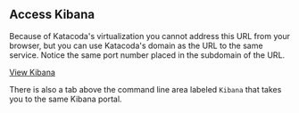 ## Access Kibana ##

Because of Katacoda's virtualization you cannot address this URL from your browser, but you can use Katacoda's domain as the URL to the same service. Notice the same port number placed in the subdomain of the URL.

[View Kibana](https://[[HOST_SUBDOMAIN]]-31000-[[KATACODA_HOST]].environments.katacoda.com/)

There is also a tab above the command line area labeled `Kibana` that takes you to the same Kibana portal.
